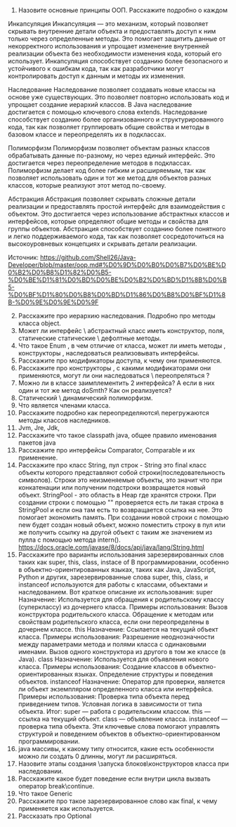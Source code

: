 1.  Назовите основные принципы ООП. Расскажите подробно о каждом
    
Инкапсуляция
Инкапсуляция — это механизм, который позволяет скрывать внутренние детали объекта и предоставлять доступ к ним 
только через определенные методы. Это помогает защитить данные от некорректного использования и упрощает изменение 
внутренней реализации объекта без необходимости изменения кода, который его использует. Инкапсуляция способствует 
созданию более безопасного и устойчивого к ошибкам кода, так как разработчики могут контролировать доступ к данным
и методы их изменения.

Наследование
Наследование позволяет создавать новые классы на основе уже существующих. Это позволяет повторно использовать код и 
упрощает создание иерархий классов. В Java наследование достигается с помощью ключевого слова extends. Наследование 
способствует созданию более организованного и структурированного кода, так как позволяет группировать общие свойства и 
методы в базовом классе и переопределять их в подклассах.

Полиморфизм
Полиморфизм позволяет объектам разных классов обрабатывать данные по-разному, но через единый интерфейс. Это достигается 
через переопределение методов в подклассах. Полиморфизм делает код более гибким и расширяемым, так как позволяет 
использовать один и тот же метод для объектов разных классов, которые реализуют этот метод по-своему.

Абстракция
Абстракция позволяет скрывать сложные детали реализации и предоставлять простой интерфейс для взаимодействия с объектом. 
Это достигается через использование абстрактных классов и интерфейсов, которые определяют общие методы и свойства для 
группы объектов. Абстракция способствует созданию более понятного и легко поддерживаемого кода, так как позволяет 
сосредоточиться на высокоуровневых концепциях и скрывать детали реализации.

Источник: https://github.com/Shell26/Java-Developer/blob/master/oop.md#%D0%9D%D0%B0%D0%B7%D0%BE%D0%B2%D0%B8%D1%82%D0%B5-%D0%BE%D1%81%D0%BD%D0%BE%D0%B2%D0%BD%D1%8B%D0%B5-%D0%BF%D1%80%D0%B8%D0%BD%D1%86%D0%B8%D0%BF%D1%8B-%D0%9E%D0%9E%D0%9F

2.  Расскажите про иерархию наследования. Подробно про методы класса
    object.
4.  Может ли интерфейс \\ абстрактный класс иметь конструктор, поля,
    статические статические \\ дефолтные методы.
5.  Что такое Enum , в чем отличие от класса, может ли иметь методы ,
    конструкторы , наследоваться реализовывать интерфейсы.
6.  Расскажите про модификаторы доступа, к чему они применяются.
7.  Расскажите про конструкторы , с какими модификаторами они
    применяются, могут ли они наследоваться \\ переопреляться ?
8.  Можно ли в классе заимплементить 2 интерфейса? А если в них один и
    тот же метод doSmth? Как он реализуется?
9.  Статический \\ динамический полиморфизм.
10. Что является членами класса.
11. Расскажите подробно как переопределяются\\ перегружаются методы
    классов наследников.
12. Jvm, Jre, Jdk,
13. Расскажите что такое classpath java, общее правило именования
    пакетов java
14. Расскажите про интерфейсы Comparator, Comparable и их применение.
15. Расскажите про класс String, пул строк - String это final класс
    объекты которого представляют собой строки(последовательность
    символов). Строки это неизменяемые объекты, это значит что при
    конкатенации или получении подстроки возвращается новый объект.
    StringPool - это область в Heap где хранятся строки. При создании
    строки с помощью \"\" проверяется есть ли такая строка в StringPool
    и если она там есть то возвращается ссылка на нее. Это помогает
    экономить память. При создании новой строки с помощью new будет
    создан новый объект, можно поместить строку в пул или же получить
    ссылку на другой объект с таким же значением из пулла с помощью
    метода intern().
    https://docs.oracle.com/javase/8/docs/api/java/lang/String.html
16. Расскажите про варианты использования зарезервированных слов таких
    как super, this, class, instace of
    В программировании, особенно в объектно-ориентированных языках, таких как Java, JavaScript, Python и других,
    зарезервированные слова super, this, class, и instanceof используются для работы с классами, объектами и наследованием.
    Вот краткое описание их использования:
   super
   Назначение: Используется для обращения к родительскому классу (суперклассу) из дочернего класса.
   Примеры использования:
   Вызов конструктора родительского класса.
   Обращение к методам или свойствам родительского класса, если они переопределены в дочернем классе.
    this
    Назначение: Ссылается на текущий объект класса.
    Примеры использования:
    Разрешение неоднозначности между параметрами метода и полями класса с одинаковыми именами.
    Вызов одного конструктора из другого в том же классе (в Java).
    class
    Назначение: Используется для объявления нового класса.
   Примеры использования:
   Создание классов в объектно-ориентированных языках.
   Определение структуры и поведения объектов.
    instanceof
    Назначение: Оператор для проверки, является ли объект экземпляром определенного класса или интерфейса.
    Примеры использования:
    Проверка типа объекта перед приведением типов.
    Условная логика в зависимости от типа объекта.
    Итог:
    super — работа с родительским классом.
    this — ссылка на текущий объект.
    class — объявление класса.
    instanceof — проверка типа объекта.
    Эти ключевые слова помогают управлять структурой и поведением объектов в объектно-ориентированном программировании.
18. java массивы, к какому типу относится, какие есть особенности можно
    ли создать 0 длинны, могут ли расширяться.
19. Назовите этапы создания \\запуска блоков\\конструкторов класса при
    наследовании.
20. Расскажите какое будет поведение если внутри цикла вызвать оператор
    break\\continue.
21. Что такое Generic
22. Расскажите про такое зарезервированное слово как final, к чему
    применяется как используется.
23. Рассказать про Optional
